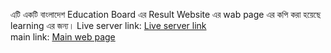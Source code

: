 এটি একটি বাংলাদেশ Education Board এর Result Website এর wab page এর কপি করা হয়েছে learning এর জন্য। 
Live server link: <a href="https://mdroniahamed.github.io/Result-web-page-clone/"> Live server link </a> <br/>
main link: <a href="http://www.educationboardresults.gov.bd/index.php?err=103" a> Main web page </a>
